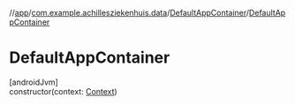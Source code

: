 //[app](../../../index.md)/[com.example.achillesziekenhuis.data](../index.md)/[DefaultAppContainer](index.md)/[DefaultAppContainer](-default-app-container.md)

# DefaultAppContainer

[androidJvm]\
constructor(context: [Context](https://developer.android.com/reference/kotlin/android/content/Context.html))
